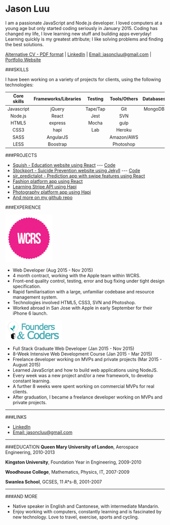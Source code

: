 # Jason Luu

I am a passionate JavaScript and Node.js developer. I loved computers at a young age but only started coding seriously in January 2015. Coding has changed my life, I love learning new stuff and building apps everyday! Learning quickly is my greatest attribute; I like solving problems and finding the best solutions.

[Alternative CV - PDF format](https://github.com/Jasonspd/CV-1/blob/master/jasoncluuCV.pdf) | [LinkedIn](https://uk.linkedin.com/in/jasoncluu) | [Email: jasoncluu@gmail.com](mailto:jasoncluu@gmail.com) | [Portfolio Website](http://jasonspd.github.io/)

###SKILLS

I have been working on a variety of projects for clients, using the following technologies:

| Core skills | Frameworks/Libraries | Testing   | Tools/Others | Databases |
|:-----------:|:--------------------:|:---------:|:------------:|:---------:|
| Javascript  | jQuery               | Tape/Tap  | Git          | MongoDB   |
| Node.js     | React                | Jest      | SVN          |           |
| HTML5       | express              | Mocha     | gulp         |           |
| CSS3        | hapi                 | Lab       | Heroku       |           |
| SASS        | AngularJS            |           | Amazon/AWS   |           |
| LESS        | Boostrap             |           | Photoshop    |           |

###PROJECTS

- [Squish - Education website using React](http://pajoa.herokuapp.com/) --- [Code](https://github.com/pajoa/pajoa-the-chimp)
- [Stockport - Suicide Prevention website using Jekyll](http://www.stockportsuicideprevention.org.uk/) --- [Code ](https://github.com/stockport/stockport.github.io)
- [sir_predictalot - Prediction app with swipe features using React](https://github.com/the-knights-of-the-reactangular-table/sir_predictalot/tree/development)
- [Fashion platform app using React](https://github.com/TRENDiPEOPLE/trendipeople)
- [Learning Stripe API using Hapi](https://github.com/Jasonspd/CaMunity-MVPweek0)
- [Photography platform app using Hapi](https://github.com/hire-me-im-a-photographer/CaMunity)
- [And more on my github repo](https://github.com/Jasonspd)

###EXPERIENCE

<a href="http://www.wcrs.com/"><img src="https://github.com/Neats29/CV/blob/master/experience/wcrs.png" width="150"></a>

- Web Developer (Aug 2015 - Nov 2015)
- 4 month contract, working with the Apple team within WCRS.
- Front-end quality control, testing, error and bug fixing under tight design specification.
- Rapid familiarisation with a large, unfamiliar codebase and resource management system.
- Technologies involved HTML5, CSS3, SVN and Photoshop.
- Worked abroad in San Jose with Apple in early September for their iPhone 6 launch.


<a href="http://www.foundersandcoders.com/"><img src="https://github.com/Neats29/CV/blob/master/experience/fac.png" width="180"></a>

- Full Stack Graduate Web Developer (Jan 2015 - Nov 2015)
- 8-Week Intensive Web Development Course (Jan 2015 - Mar 2015)
- Freelance developer working on MVPs and private projects (Mar 2015 - August 2015)
- Learned JavaScript and how to build web applications using NodeJS.
- Every week was a new project and/or a new framework, to develop constant learning.
- A further 8 weeks were spent working on commercial MVPs for real clients.
- After graduation, I became a freelance developer working on MVPs and private projects.


--- 

###LINKS

- [LinkedIn](https://uk.linkedin.com/in/jasoncluu)
- [Email: jasoncluu@gmail.com](mailto:jasoncluu@gmail.com)

---

###EDUCATION
**Queen Mary University of London**, Aerospace Engineering, 2010-2013

**Kingston University**, Foundation Year in Engineering, 2009-2010

**Woodhouse College**, Mathematics, Physics, IT, 2007-2009

**Swanlea School**, GCSES, 11 A*s-B, 2001-2007

---
###AND MORE
- Native speaker in English and Cantonese, with intermediate Mandarin.
- Enjoy working with computers, constantly learning and is fascinated by new technology. Love to travel, exercise, sports and cycling.
